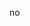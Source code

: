no
<!---
ciceigna/ciceigna is a ✨ special ✨ repository because its `README.md` (this file) appears on your GitHub profile.
You can click the Preview link to take a look at your changes.
--->
